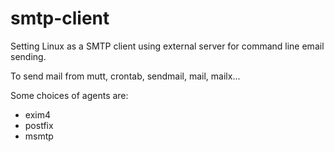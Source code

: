 # smtp-client
Setting Linux as a SMTP client using external server for command line email sending.

To send mail from mutt, crontab, sendmail, mail, mailx...

Some choices of agents are:
- exim4
- postfix
- msmtp
